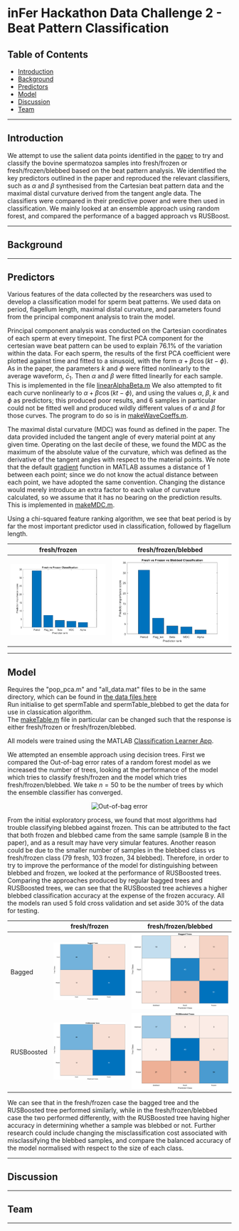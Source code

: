 # inFer Hackathon Data Challenge 2 - Beat Pattern Classification 

## Table of Contents

- [Introduction](#introduction)
- [Background](#background)
- [Predictors](#predictors)
- [Model](#model)
- [Discussion](#discussion) 
- [Team](#team)

---

## Introduction

We attempt to use the salient data points identified in the [paper](https://ora.ox.ac.uk/objects/uuid:45ec598b-a674-4738-bd00-e1b761f49411) to try and classify the bovine spermatozoa samples into fresh/frozen or fresh/frozen/blebbed based on the beat pattern analysis. We identified the key predictors outlined in the paper and reproduced the relevant classifiers, such as $\alpha$ and $\beta$ synthesised from the Cartesian beat pattern data and the maximal distal curvature derived from the tangent angle data. The classifiers were compared in their predictive power and were then used in classification. We mainly looked at an ensemble approach using random forest, and compared the performance of a bagged approach vs RUSBoost. 

---

## Background

---

## Predictors

Various features of the data collected by the researchers was used to develop a classification model for sperm beat patterns. We used data on period, flagellum length, maximal distal curvature, and parameters found from the principal component analysis to train the model. 

Principal component analysis was conducted on the Cartesian coordinates of each sperm at every timepoint. The first PCA component for the certesian wave beat pattern can be used to explain 76.1% of the variation within the data. For each sperm, the results of the first PCA coefficient were plotted against time and fitted to a sinusoid, with the form $\alpha + \beta \cos(kt-\phi)$. As in the paper, the parameters $k$ and $\phi$ were fitted nonlinearly to the average waveform, $\bar{c}_1$. Then $\alpha$ and $\beta$ were fitted linearlly for each sample. This is implemented in the file [linearAlphaBeta.m](linearAlphaBeta.m) We also attempted to fit each curve nonlinearly to $\alpha + \beta \cos(kt-\phi)$, and using the values $\alpha$, $\beta$, $k$ and $\phi$ as predictors; this produced poor results, and 6 samples in particular could not be fitted well and produced wildly different values of $\alpha$ and $\beta$ for those curves. The program to do so is in [makeWaveCoeffs.m](makeWaveCoeffs.m).

The maximal distal curvature (MDC) was found as defined in the paper. The data provided included the tangent angle of every material point at any given time. Operating on the last decile of these, we found the MDC as the maximum of the absolute value of the curvature, which was defined as the derivative of the tangent angles with respect to the material points. We note that the default [gradient](https://uk.mathworks.com/help/matlab/ref/gradient.html) function in MATLAB assumes a distance of 1 between each point; since we do not know the actual distance between each point, we have adopted the same convention. Changing the distance would merely introduce an extra factor to each value of curvature calculated, so we assume that it has no bearing on the prediction results. This is implemented in [makeMDC.m](makeMDC.m).

Using a chi-squared feature ranking algorithm, we see that beat period is by far the most important predictor used in classification, followed by flagellum length. 

| fresh/frozen                                                    | fresh/frozen/blebbed                                                  |
|:---------------------------------------------------------------:| :--------------------------------------------------------------------:|
| ![fresh_frozen accuracy](./figs/FreshVSFrozenClassification.png)| ![blebbed_fresh_frozen_accuracy](./figs/FreshVSFrozenVSBlebbedClassification.png) |

---
## Model

Requires the "pop_pca.m" and "all_data.mat" files to be in the same directory, which can be found in [the data files here](https://ora.ox.ac.uk/objects/uuid:45ec598b-a674-4738-bd00-e1b761f49411)  
Run initialise to get spermTable and spermTable_blebbed to get the data for use in classication algorithm.  
The [makeTable.m](makeTable.m) file in particular can be changed such that the response is either fresh/frozen or fresh/frozen/blebbed.  

All models were trained using the MATLAB [Classification Learner App](https://uk.mathworks.com/help/stats/classificationlearner-app.html).

We attempted an ensemble approach using decision trees. First we compared the Out-of-bag error rates of a random forest model as we increased the number of trees, looking at the performance of the model which tries to classify fresh/frozen and the model which tries fresh/frozen/blebbed. We take $n=50$ to be the number of trees by which the ensemble classifier has converged.

<p align="center">
<img  src=https://github.com/chen-Harry/Hackathon_2024/blob/main/figs/bagTreeOOBErrorGraph.png?raw=true alt="Out-of-bag error" class = "center" width="600" height = "450"/>
 </p>

From the initial exploratory process, we found that most algorithms had trouble classifying blebbed against frozen. This can be attributed to the fact that both frozen and blebbed came from the same sample (sample B in the paper), and as a result may have very simular features. Another reason could be due to the smaller number of samples in the blebbed class vs fresh/frozen class (79 fresh, 103 frozen, 34 blebbed). Therefore, in order to try to improve the performance of the model for distinguishing between blebbed and frozen, we looked at the performance of RUSBoosted trees. Comparing the approaches produced by regular bagged trees and RUSBoosted trees, we can see that the RUSBoosted tree achieves a higher blebbed classification accuracy at the expense of the frozen accuracy. All the models ran used 5 fold cross validation and set aside 30% of the data for testing. 

|             | fresh/frozen                                               | fresh/frozen/blebbed                                                  |
| ----------- |:----------------------------------------------------------:| :--------------------------------------------------------------------:|
| Bagged      | ![Bagged_fresh_frozen](./figs/BaggedTree.png)              | ![Bagged_blebbed_fresh_frozen](./figs/BaggedTree_blebbed.png)         |
| RUSBoosted  | ![RUSBoosted_fresh_frozen](./figs/RUSBoostedTree.png)      | ![RUSBoosted_blebbed_fresh_frozen](./figs/RUSBoostedTree_blebbed.png) |

We can see that in the fresh/frozen case the bagged tree and the RUSBoosted tree performed similarly, while in the fresh/frozen/blebbed case the two performed differently, with the RUSBoosted tree having higher accuracy in determining whether a sample was blebbed or not. Further research could include changing the misclassification cost associated with misclassifying the blebbed samples, and compare the balanced accuracy of the model normalised with respect to the size of each class.

 

---
## Discussion

---
## Team
---
